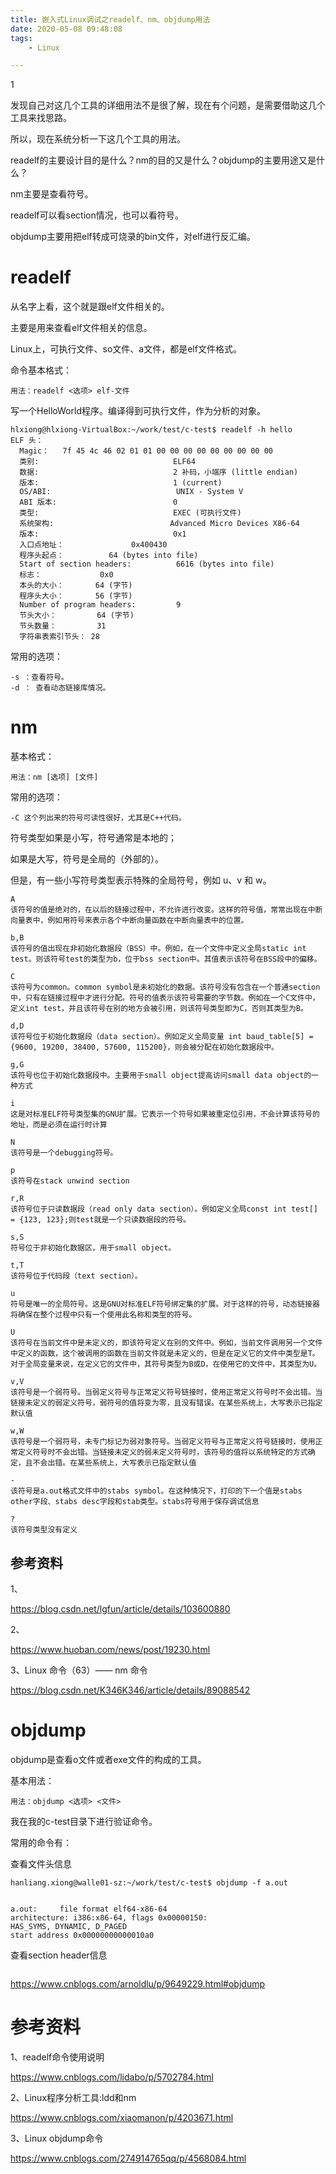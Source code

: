 ```yaml
---
title: 嵌入式Linux调试之readelf、nm、objdump用法
date: 2020-05-08 09:48:08
tags:
	- Linux

---
```


1

发现自己对这几个工具的详细用法不是很了解，现在有个问题，是需要借助这几个工具来找思路。

所以，现在系统分析一下这几个工具的用法。

readelf的主要设计目的是什么？nm的目的又是什么？objdump的主要用途又是什么？

nm主要是查看符号。

readelf可以看section情况，也可以看符号。

objdump主要用把elf转成可烧录的bin文件，对elf进行反汇编。



# readelf

从名字上看，这个就是跟elf文件相关的。

主要是用来查看elf文件相关的信息。

Linux上，可执行文件、so文件、a文件，都是elf文件格式。

命令基本格式：

```
用法：readelf <选项> elf-文件
```

写一个HelloWorld程序。编译得到可执行文件，作为分析的对象。

```
hlxiong@hlxiong-VirtualBox:~/work/test/c-test$ readelf -h hello
ELF 头：
  Magic：   7f 45 4c 46 02 01 01 00 00 00 00 00 00 00 00 00 
  类别:                              ELF64
  数据:                              2 补码，小端序 (little endian)
  版本:                              1 (current)
  OS/ABI:                            UNIX - System V
  ABI 版本:                          0
  类型:                              EXEC (可执行文件)
  系统架构:                          Advanced Micro Devices X86-64
  版本:                              0x1
  入口点地址：               0x400430
  程序头起点：          64 (bytes into file)
  Start of section headers:          6616 (bytes into file)
  标志：             0x0
  本头的大小：       64 (字节)
  程序头大小：       56 (字节)
  Number of program headers:         9
  节头大小：         64 (字节)
  节头数量：         31
  字符串表索引节头： 28
```

常用的选项：

```
-s ：查看符号。
-d ： 查看动态链接库情况。
```



# nm

基本格式：

```
用法：nm [选项] [文件]
```

常用的选项：

```
-C 这个列出来的符号可读性很好，尤其是C++代码。
```

符号类型如果是小写，符号通常是本地的；

如果是大写，符号是全局的（外部的）。

但是，有一些小写符号类型表示特殊的全局符号，例如 u、v 和 w。

```
A
该符号的值是绝对的，在以后的链接过程中，不允许进行改变。这样的符号值，常常出现在中断向量表中，例如用符号来表示各个中断向量函数在中断向量表中的位置。

b,B
该符号的值出现在非初始化数据段（BSS）中。例如，在一个文件中定义全局static int test。则该符号test的类型为b，位于bss section中。其值表示该符号在BSS段中的偏移。

C
该符号为common。common symbol是未初始化的数据。该符号没有包含在一个普通section中，只有在链接过程中才进行分配。符号的值表示该符号需要的字节数。例如在一个C文件中，定义int test，并且该符号在别的地方会被引用，则该符号类型即为C，否则其类型为B。

d,D
该符号位于初始化数据段（data section）。例如定义全局变量 int baud_table[5] = {9600, 19200, 38400, 57600, 115200}，则会被分配在初始化数据段中。

g,G
该符号也位于初始化数据段中。主要用于small object提高访问small data object的一种方式

i
这是对标准ELF符号类型集的GNU扩展。它表示一个符号如果被重定位引用，不会计算该符号的地址，而是必须在运行时计算

N
该符号是一个debugging符号。

p
该符号在stack unwind section

r,R
该符号位于只读数据段（read only data section）。例如定义全局const int test[] = {123, 123};则test就是一个只读数据段的符号。

s,S
符号位于非初始化数据区，用于small object。

t,T
该符号位于代码段（text section）。

u
符号是唯一的全局符号。这是GNU对标准ELF符号绑定集的扩展。对于这样的符号，动态链接器将确保在整个过程中只有一个使用此名称和类型的符号。

U
该符号在当前文件中是未定义的，即该符号定义在别的文件中。例如，当前文件调用另一个文件中定义的函数，这个被调用的函数在当前文件就是未定义的，但是在定义它的文件中类型是T。对于全局变量来说，在定义它的文件中，其符号类型为B或D，在使用它的文件中，其类型为U。

v,V
该符号是一个弱符号。当弱定义符号与正常定义符号链接时，使用正常定义符号时不会出错。当链接未定义的弱定义符号，弱符号的值将变为零，且没有错误。在某些系统上，大写表示已指定默认值

w,W
该符号是一个弱符号，未专门标记为弱对象符号。当弱定义符号与正常定义符号链接时，使用正常定义符号时不会出错。当链接未定义的弱未定义符号时，该符号的值将以系统特定的方式确定，且不会出错。在某些系统上，大写表示已指定默认值

-
该符号是a.out格式文件中的stabs symbol。在这种情况下，打印的下一个值是stabs other字段、stabs desc字段和stab类型。stabs符号用于保存调试信息

?
该符号类型没有定义

```







## 参考资料

1、

https://blog.csdn.net/lgfun/article/details/103600880

2、

https://www.huoban.com/news/post/19230.html

3、Linux 命令（63）—— nm 命令

https://blog.csdn.net/K346K346/article/details/89088542

# objdump

objdump是查看o文件或者exe文件的构成的工具。



基本用法：

```
用法：objdump <选项> <文件>
```

我在我的c-test目录下进行验证命令。

常用的命令有：

查看文件头信息

```
hanliang.xiong@walle01-sz:~/work/test/c-test$ objdump -f a.out 


a.out:     file format elf64-x86-64
architecture: i386:x86-64, flags 0x00000150:
HAS_SYMS, DYNAMIC, D_PAGED
start address 0x00000000000010a0
```

查看section header信息

```

```



https://www.cnblogs.com/arnoldlu/p/9649229.html#objdump



# 参考资料

1、readelf命令使用说明

https://www.cnblogs.com/lidabo/p/5702784.html

2、Linux程序分析工具:ldd和nm

https://www.cnblogs.com/xiaomanon/p/4203671.html

3、Linux objdump命令

https://www.cnblogs.com/274914765qq/p/4568084.html